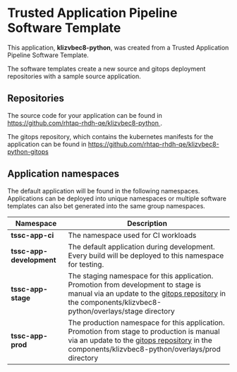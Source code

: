 # Trusted Application Pipeline Software Template

This application, **klizvbec8-python**, was created from a Trusted Application Pipeline Software Template.

The software templates create a new source and gitops deployment repositories with a sample source application. 

## Repositories

The source code for your application can be found in [https://github.com/rhtap-rhdh-qe/klizvbec8-python ](https://github.com/rhtap-rhdh-qe/klizvbec8-python ).
 
The gitops repository, which contains the kubernetes manifests for the application can be found in 
[https://github.com/rhtap-rhdh-qe/klizvbec8-python-gitops ](https://github.com/rhtap-rhdh-qe/klizvbec8-python-gitops ) 

## Application namespaces 

The default application will be found in the following namespaces. Applications can be deployed into unique namespaces or multiple software templates can also bet generated into the same group namespaces.  

|  Namespace   |  Description   |  
| -------- | -------- |
| **tssc-app-ci** | The namespace used for CI workloads |
| **tssc-app-development** | The default application during development. Every build will be deployed to this namespace for testing. |
| **tssc-app-stage** | The staging namespace for this application. Promotion from development to stage is manual via an update to the [gitops repository](https://github.com/rhtap-rhdh-qe/klizvbec8-python-gitops ) in the components/klizvbec8-python/overlays/stage directory |
| **tssc-app-prod** | The production namespace for this application. Promotion from stage to production is manual via an update to the [gitops repository](https://github.com/rhtap-rhdh-qe/klizvbec8-python-gitops ) in the components/klizvbec8-python/overlays/prod directory |